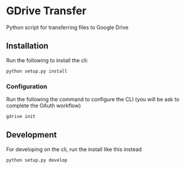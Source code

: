 # GDrive Transfer
Python script for transferring files to Google Drive

## Installation
Run the following to install the cli:
```bash
python setup.py install
```

### Configuration
Run the following the command to configure the CLI (you will be ask to complete the OAuth workflow)
```bash
gdrive init
```

## Development
For developing on the cli, run the install like this instead
```bash
python setup.py develop
```
